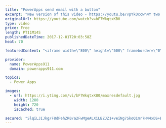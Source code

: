 ```yaml
---
title: "PowerApps send email with a button"
excerpt: "New version of this video - https://youtu.be/vpYkOccwn4Y two years newer and covers in more details.  In this video, we learn to send an email from PowerApps with a button. The final result sends a link to a SharePoint list item helping you learn to leverage edit forms and ThisItem.  This build upon"
originalUrl: https://youtube.com/watch?v=bF7WkqtxKB0
type: video
price: Free
length: PT11M14S
publishedDateTime: 2017-12-01T20:03:58Z
heat: 70

featuredContent: "<iframe width=\"800\" height=\"500\" frameborder=\"0\" src=\"https://www.youtube.com/embed/bF7WkqtxKB0\" allow=\"accelerometer; autoplay; encrypted-media; gyroscope; picture-in-picture\" allowfullscreen></iframe>"

provider:
  name: PowerApps911
  domain: powerapps911.com

topics:
  - Power Apps

images:
  - url: https://i.ytimg.com/vi/bF7WkqtxKB0/maxresdefault.jpg
    width: 1280
    height: 720
    isCached: true

secured: "SlqiLJIJkg/F8dPehZR0/a2FwMgeALXiLBZJZ1+veiNg7SkoQ1mr7H44xDS+BM0HUdw0HxsD7P8k2HSbKebjWvkhg0+u72MPBgh+2Teq5bSnqO5nUJK1hb5WRHPFx8DIZT6iEuqe+pq6YjURcjfhGJRal2QoKCD/0FDqkagk+nI9J5XLXCUOXYUPlqXt48FJ8rfgPV0H5TwaH6Ze6nQpApoClg22Jb8YBOEqELL0OkfjNkyXM58GZgEiW+xMMPcKB5DkO01JXp2j9/BHQEOzlAtaTuFWVVjctoEqO6YUsTDGcm8OqPFFba8DgmtB2PDbIQUGsA1odhdA/ycYdL9s21Mjdpeim2vV6PjNRO2lcoyVJXreJ9oIomFbrVEW1wmYODoRkLeDuy5JK6VVmIfDtPgfydMymDccsP7q8BN7cYz3waFa7o4lZ/jqdA2+OC+9;HKLIiPAFhOc1nxlcOHwAVw=="
---
```


